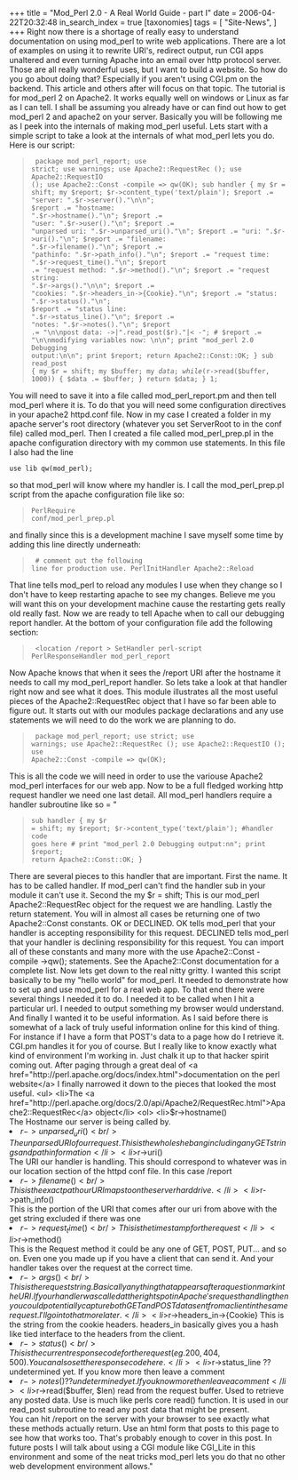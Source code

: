+++
title = "Mod_Perl 2.0 - A Real World Guide - part I"
date = 2006-04-22T20:32:48
in_search_index = true
[taxonomies]
tags = [
"Site-News",
]
+++
Right now there is a shortage of really easy to understand documentation on using mod_perl to write web applications. There are a lot of examples on using it to rewrite URI's, redirect output, run CGI apps unaltered and even turning Apache into an email over http protocol server. Those are all really wonderful uses, but I want to build a website. So how do you go about doing that? Especially if you aren't using CGI.pm on the backend. This article and others after will focus on that topic. The tutorial is for mod_perl 2 on Apache2. It works equally well on windows or Linux as far as I can tell. I shall be assuming you already have or can find out how to get mod_perl 2 and apache2 on your server. Basically you will be following me as I peek into the internals of making mod_perl useful. Lets start with a simple script to take a look at the internals of what mod_perl lets you do. Here is our script: <blockquote><pre><code> package mod_perl_report; use strict; use warnings; use Apache2::RequestRec (); use Apache2::RequestIO (); use Apache2::Const -compile => qw(OK); sub handler { my $r = shift; my $report; $r->content_type('text/plain'); $report .= "server: ".$r->server()."\\n\\n"; $report .= "hostname: ".$r->hostname()."\\n"; $report .= "user: ".$r->user()."\\n"; $report .= "unparsed uri: ".$r->unparsed_uri()."\\n"; $report .= "uri: ".$r->uri()."\\n"; $report .= "filename: ".$r->filename()."\\n"; $report .= "pathinfo: ".$r->path_info()."\\n"; $report .= "request time: ".$r->request_time()."\\n"; $report .= "request method: ".$r->method()."\\n"; $report .= "request string: ".$r->args()."\\n\\n"; $report .= "cookies: ".$r->headers_in->{Cookie}."\n"; $report .= "status: ".$r->status()."\\n"; $report .= "status line: ".$r->status_line()."\\n"; $report .= "notes: ".$r->notes()."\\n"; $report .= "\n\npost data: ->|".read_post($r)."|< -"; # $report .= "\n\nmodifying variables now: \\n\\n"; print "mod_perl 2.0 Debugging output:\\n\\n"; print $report; return Apache2::Const::OK; } sub read_post { my $r = shift; my $buffer; my $data; while ($r->read($buffer, 1000)) { $data .= $buffer; } return $data; } 1; </code></pre></blockquote> You will need to save it into a file called mod_perl_report.pm and then tell mod_perl where it is. To do that you will need some configuration directives in your apache2 httpd.conf file. Now in my case I created a folder in my apache server's root directory (whatever you set ServerRoot to in the conf file) called mod_perl. Then I created a file called mod_perl_prep.pl in the apache configuration directory with my common use statements. In this file I also had the line <pre><code>use lib qw(mod_perl);</code></pre> so that mod_perl will know where my handler is. I call the mod_perl_prep.pl script from the apache configuration file like so: <blockquote><pre><code>PerlRequire conf/mod_perl_prep.pl</code></pre></blockquote> and finally since this is a development machine I save myself some time by adding this line directly underneath: <blockquote><pre><code> # comment out the following line for production use. PerlInitHandler Apache2::Reload </code></pre></blockquote> That line tells mod_perl to reload any modules I use when they change so I don't have to keep restarting apache to see my changes. Believe me you will want this on your development machine cause the restarting gets really old really fast. Now we are ready to tell Apache when to call our debugging report handler. At the bottom of your configuration file add the following section: <blockquote><pre><code> <location /report > SetHandler perl-script PerlResponseHandler mod_perl_report </location> </code></pre></blockquote> Now Apache knows that when it sees the /report URI after the hostname it needs to call my mod_perl_report handler. So lets take a look at that handler right now and see what it does. This module illustrates all the most useful pieces of the Apache2::RequestRec object that I have so far been able to figure out. It starts out with our modules package declarations and any use statements we will need to do the work we are planning to do. <blockquote><pre><code> package mod_perl_report; use strict; use warnings; use Apache2::RequestRec (); use Apache2::RequestIO (); use Apache2::Const -compile => qw(OK); </code></pre></blockquote> This is all the code we will need in order to use the variouse Apache2 mod_perl interfaces for our web app. Now to be a full fledged working http request handler we need one last detail. All mod_perl handlers require a handler subroutine like so = "<blockquote><pre><code>sub handler { my $r = shift; my $report; $r->content_type('text/plain'); #handler code goes here # print "mod_perl 2.0 Debugging output:nn"; print $report; return Apache2::Const::OK; } </code></pre></blockquote> There are several pieces to this handler that are important. First the name. It has to be called handler. If mod_perl can't find the handler sub in your module it can't use it. Second the my $r = shift; This is our mod_perl Apache2::RequestRec object for the request we are handling. Lastly the return statement. You will in almost all cases be returning one of two Apache2::Const constants. OK or DECLINED. OK tells mod_perl that your handler is accepting responsibility for this request. DECLINED tells mod_perl that your handler is declining responsibility for this request. You can import all of these constants and many more with the use Apache2::Const -compile ->qw(); statements. See the Apache2::Const documentation for a complete list. Now lets get down to the real nitty gritty. I wanted this script basically to be my "hello world" for mod_perl. It needed to demonstrate how to set up and use mod_perl for a real web app. To that end there were several things I needed it to do. I needed it to be called when I hit a particular url. I needed to output something my browser would understand. And finally I wanted it to be useful information. As I said before there is somewhat of a lack of truly useful information online for this kind of thing. For instance if I have a form that POST's data to a page how do I retrieve it. CGI.pm handles it for you of course. But I really like to know exactly what kind of environment I'm working in. Just chalk it up to that hacker spirit coming out. After paging through a great deal of <a href="http://perl.apache.org/docs/index.html">documentation on the perl website</a> I finally narrowed it down to the pieces that looked the most useful. <ul> <li>The <a href="http://perl.apache.org/docs/2.0/api/Apache2/RequestRec.html">Apache2::RequestRec</a> object</li> <ol> <li>$r->hostname()<br /> The Hostname our server is being called by.</li> <li>$r->unparsed_uri()<br /> The unparsed URI of our request. This is the whole shebang including any GET strings and path information</li> <li>$r->uri()<br /> The URI our handler is handling. This should correspond to whatever was in our location section of the httpd conf file. In this case /report</li> <li>$r->filename()<br /> This is the exact path our URI maps to on the server harddrive.</li> <li>$r->path_info()<br /> This is the portion of the URI that comes after our uri from above with the get string excluded if there was one</li> <li>$r->request_time()<br /> This is the timestamp for the request</li> <li>$r->method() <br /> This is the Request method it could be any one of GET, POST, PUT... and so on. Even one you made up if you have a client that can send it. And your handler takes over the request at the correct time.</li> <li>$r->args()<br /> This is the request string. Basically anything that appears after a question mark in the URI. If your handler was called at the right spot in Apache's request handling then you could potentially capture both GET and POST data sent from a client in the same request. I'll go into that more later.</li> <li>$r->headers_in->{Cookie} This is the string from the cookie headers. headers_in basically gives you a hash like tied interface to the headers from the client.</li> <li>$r->status()<br /> This is the current response code for the request (eg. 200, 404, 500). You can also set the response code here.</li> <li>$r->status_line ?? undetermined yet. If you know more then leave a comment</li> <li>$r->notes() ?? undetermined yet. If you know more then leave a comment</li> <li>$r->read($buffer, $len) read from the request buffer. Used to retrieve any posted data. Use is much like perls core read() function. It is used in our read_post subroutine to read any post data that might be present.</li> </ol> </ul> You can hit /report on the server with your browser to see exactly what these methods actually return. Use an html form that posts to this page to see how that works too. That's probably enough to cover in this post. In future posts I will talk about using a CGI module like CGI_Lite in this environment and some of the neat tricks mod_perl lets you do that no other web development environment allows."
